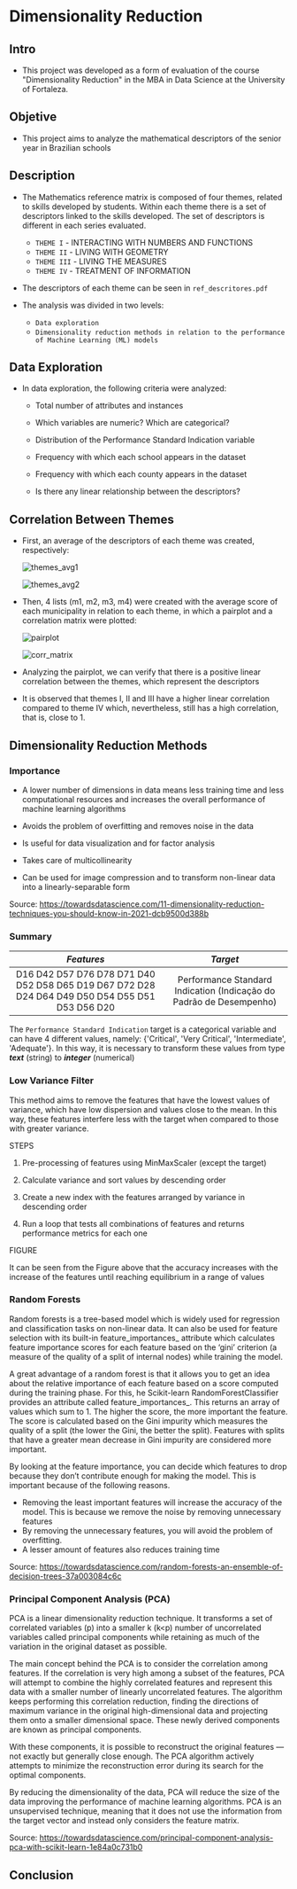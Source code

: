 # Dimensionality Reduction

## Intro
* This project was developed as a form of evaluation of the course "Dimensionality Reduction" in the MBA in Data Science at the University of Fortaleza.

## Objetive
* This project aims to analyze the mathematical descriptors of the senior year in Brazilian schools

## Description
* The Mathematics reference matrix is composed of four themes, related to skills developed by students. Within each theme there is a set of descriptors linked to the skills developed. The set of descriptors is different in each series evaluated.

  * ```THEME I``` - INTERACTING WITH NUMBERS AND FUNCTIONS
  * ```THEME II``` - LIVING WITH GEOMETRY
  * ```THEME III``` - LIVING THE MEASURES
  * ```THEME IV``` - TREATMENT OF INFORMATION

* The descriptors of each theme can be seen in ```ref_descritores.pdf```

* The analysis was divided in two levels: 
  * ```Data exploration```
  * ```Dimensionality reduction methods in relation to the performance of Machine Learning (ML) models```
  
## Data Exploration
 
* In data exploration, the following criteria were analyzed:
 
  * Total number of attributes and instances

  * Which variables are numeric? Which are categorical?

  * Distribution of the Performance Standard Indication variable

  * Frequency with which each school appears in the dataset

  * Frequency with which each county appears in the dataset

  * Is there any linear relationship between the descriptors?

## Correlation Between Themes
  
* First, an average of the descriptors of each theme was created, respectively:
  
  ![themes_avg1](/images/themes_avg1.png)
  
  ![themes_avg2](/images/themes_avg2.png)

* Then, 4 lists (m1, m2, m3, m4) were created with the average score of each municipality in relation to each theme, in which a pairplot and a correlation matrix were plotted:
   
  ![pairplot](/images/pairplot.png)
  
  ![corr_matrix](/images/corr_matrix.png)
  
* Analyzing the pairplot, we can verify that there is a positive linear correlation between the themes, which represent the descriptors

* It is observed that themes I, II and III have a higher linear correlation compared to theme IV which, nevertheless, still has a high correlation, that is, close to 1.

## Dimensionality Reduction Methods

### Importance

* A lower number of dimensions in data means less training time and less computational resources and increases the overall performance of machine learning algorithms

* Avoids the problem of overfitting and removes noise in the data

* Is useful for data visualization and for factor analysis

* Takes care of multicollinearity

* Can be used for image compression and to transform non-linear data into a linearly-separable form

Source: https://towardsdatascience.com/11-dimensionality-reduction-techniques-you-should-know-in-2021-dcb9500d388b

### Summary

  |***Features***|***Target***|
  |:--:|:--:|
  |D16 D42 D57 D76 D78 D71 D40 D52 D58 D65 D19 D67 D72 D28 D24 D64 D49 D50 D54 D55 D51 D53 D56 D20|Performance Standard Indication (Indicação do Padrão de Desempenho)| 

The ``Performance Standard Indication`` target is a categorical variable and can have 4 different values, namely: {'Critical', 'Very Critical', 'Intermediate', 'Adequate'}. In this way, it is necessary to transform these values from type ***text*** (string) to ***integer*** (numerical)

### Low Variance Filter

This method aims to remove the features that have the lowest values of variance, which have low dispersion and values close to the mean. In this way, these features interfere less with the target when compared to those with greater variance.

STEPS

1. Pre-processing of features using MinMaxScaler (except the target)

2. Calculate variance and sort values by descending order

3. Create a new index with the features arranged by variance in descending order

4. Run a loop that tests all combinations of features and returns performance metrics for each one

FIGURE

It can be seen from the Figure above that the accuracy increases with the increase of the features until reaching equilibrium in a range of values

### Random Forests

Random forests is a tree-based model which is widely used for regression and classification tasks on non-linear data. It can also be used for feature selection with its built-in feature_importances_ attribute which calculates feature importance scores for each feature based on the ‘gini’ criterion (a measure of the quality of a split of internal nodes) while training the model.

A great advantage of a random forest is that it allows you to get an idea about the relative importance of each feature based on a score computed during the training phase. For this, he Scikit-learn RandomForestClassifier provides an attribute called feature_importances_. This returns an array of values which sum to 1. The higher the score, the more important the feature. The score is calculated based on the Gini impurity which measures the quality of a split (the lower the Gini, the better the split). Features with splits that have a greater mean decrease in Gini impurity are considered more important.

By looking at the feature importance, you can decide which features to drop because they don’t contribute enough for making the model. This is important because of the following reasons.
* Removing the least important features will increase the accuracy of the model. This is because we remove the noise by removing unnecessary features
* By removing the unnecessary features, you will avoid the problem of overfitting.
* A lesser amount of features also reduces training time

Source: https://towardsdatascience.com/random-forests-an-ensemble-of-decision-trees-37a003084c6c

### Principal Component Analysis (PCA)

PCA is a linear dimensionality reduction technique. It transforms a set of correlated variables (p) into a smaller k (k<p) number of uncorrelated variables called principal components while retaining as much of the variation in the original dataset as possible.

The main concept behind the PCA is to consider the correlation among features. If the correlation is very high among a subset of the features, PCA will attempt to combine the highly correlated features and represent this data with a smaller number of linearly uncorrelated features. The algorithm keeps performing this correlation reduction, finding the directions of maximum variance in the original high-dimensional data and projecting them onto a smaller dimensional space. These newly derived components are known as principal components.

With these components, it is possible to reconstruct the original features — not exactly but generally close enough. The PCA algorithm actively attempts to minimize the reconstruction error during its search for the optimal components.

By reducing the dimensionality of the data, PCA will reduce the size of the data improving the performance of machine learning algorithms. PCA is an unsupervised technique, meaning that it does not use the information from the target vector and instead only considers the feature matrix.

Source: https://towardsdatascience.com/principal-component-analysis-pca-with-scikit-learn-1e84a0c731b0

## Conclusion
